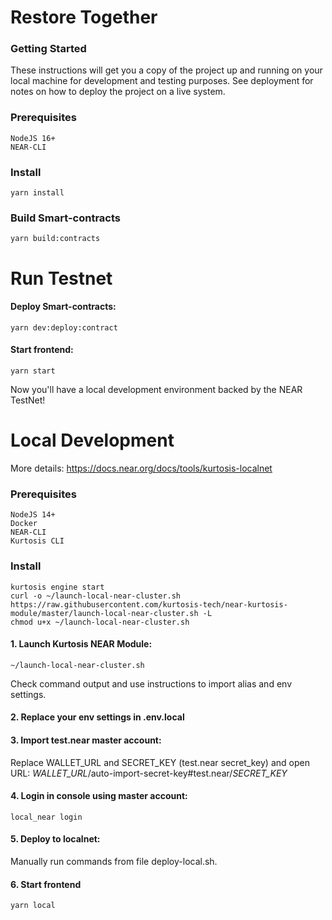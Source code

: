 Restore Together
==================

### Getting Started

These instructions will get you a copy of the project up and running on your local machine for development and testing purposes. See
deployment for notes on how to deploy the project on a live system.

### Prerequisites

```
NodeJS 16+
NEAR-CLI
```

### Install

```
yarn install
```

### Build Smart-contracts

```
yarn build:contracts
```

Run Testnet
=============

#### Deploy Smart-contracts:

```
yarn dev:deploy:contract
```

#### Start frontend:

```
yarn start
```

Now you'll have a local development environment backed by the NEAR TestNet!


Local Development
=============

More details: https://docs.near.org/docs/tools/kurtosis-localnet

### Prerequisites

```
NodeJS 14+
Docker
NEAR-CLI
Kurtosis CLI
```

### Install

```
kurtosis engine start
curl -o ~/launch-local-near-cluster.sh https://raw.githubusercontent.com/kurtosis-tech/near-kurtosis-module/master/launch-local-near-cluster.sh -L
chmod u+x ~/launch-local-near-cluster.sh
```

#### 1. Launch Kurtosis NEAR Module:

```
~/launch-local-near-cluster.sh
```

Check command output and use instructions to import alias and env settings.

#### 2. Replace your env settings in .env.local

#### 3. Import test.near master account:

Replace WALLET_URL and SECRET_KEY (test.near secret_key) and open URL:
_WALLET_URL_/auto-import-secret-key#test.near/_SECRET_KEY_

#### 4. Login in console using master account:

```
local_near login
```

#### 5. Deploy to localnet:

Manually run commands from file deploy-local.sh.

#### 6. Start frontend

```
yarn local
```